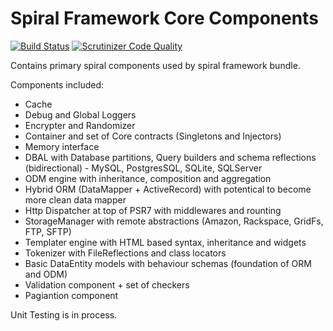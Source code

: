 Spiral Framework Core Components
================================

[![Build Status](https://travis-ci.org/spiral/components.svg?branch=master)](https://travis-ci.org/spiral/components)
[![Scrutinizer Code Quality](https://scrutinizer-ci.com/g/spiral/components/badges/quality-score.png?b=master)](https://scrutinizer-ci.com/g/spiral/components/?branch=master)

Contains primary spiral components used by spiral framework bundle.

Components included:
* Cache
* Debug and Global Loggers
* Encrypter and Randomizer
* Container and set of Core contracts (Singletons and Injectors)
* Memory interface
* DBAL with Database partitions, Query builders and schema reflections (bidirectional) - MySQL, PostgresSQL, SQLite, SQLServer
* ODM engine with inheritance, composition and aggregation
* Hybrid ORM (DataMapper + ActiveRecord) with potentical to become more clean data mapper
* Http Dispatcher at top of PSR7 with middlewares and rounting
* StorageManager with remote abstractions (Amazon, Rackspace, GridFs, FTP, SFTP)
* Templater engine with HTML based syntax, inheritance and widgets
* Tokenizer with FileReflections and class locators
* Basic DataEntity models with behaviour schemas (foundation of ORM and ODM)
* Validation component + set of checkers
* Pagiantion component

Unit Testing is in process.

